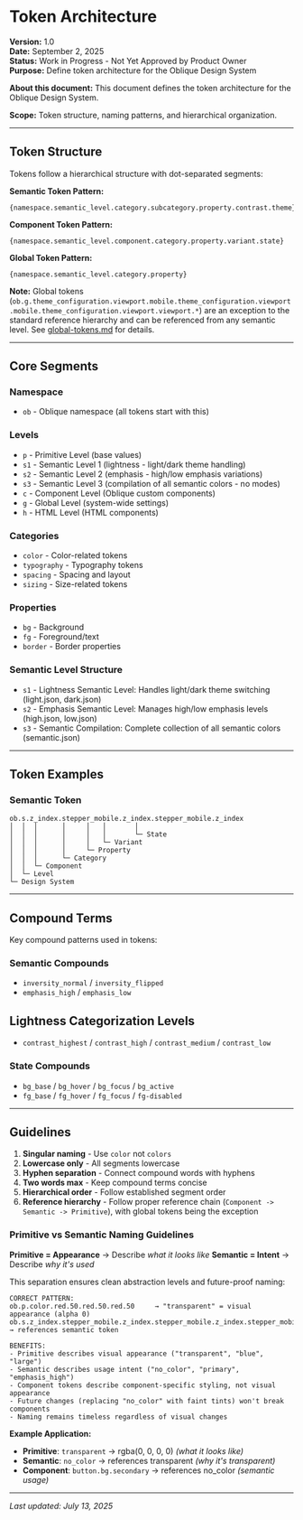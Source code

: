 # Token Architecture
**Version:** 1.0  
**Date:** September 2, 2025  
**Status:** Work in Progress - Not Yet Approved by Product Owner  
**Purpose:** Define token architecture for the Oblique Design System

**About this document:** This document defines the token architecture for the Oblique Design System.

**Scope:** Token structure, naming patterns, and hierarchical organization.

---

## Token Structure

Tokens follow a hierarchical structure with dot-separated segments:

**Semantic Token Pattern:**
```
{namespace.semantic_level.category.subcategory.property.contrast.theme}
```

**Component Token Pattern:**
```
{namespace.semantic_level.component.category.property.variant.state}
```

**Global Token Pattern:**
```
{namespace.semantic_level.category.property}
```

**Note:** Global tokens (`ob.g.theme_configuration.viewport.mobile.theme_configuration.viewport.mobile.theme_configuration.viewport.viewport.*`) are an exception to the standard reference hierarchy and can be referenced from any semantic level. See [global-tokens.md](./global-tokens.md) for details.

---

## Core Segments

### **Namespace**
- `ob` - Oblique namespace (all tokens start with this)

### **Levels**
- `p` - Primitive Level (base values)
- `s1` - Semantic Level 1 (lightness - light/dark theme handling)
- `s2` - Semantic Level 2 (emphasis - high/low emphasis variations)
- `s3` - Semantic Level 3 (compilation of all semantic colors - no modes)
- `c` - Component Level (Oblique custom components)
- `g` - Global Level (system-wide settings)
- `h` - HTML Level (HTML components)

### **Categories**
- `color` - Color-related tokens
- `typography` - Typography tokens
- `spacing` - Spacing and layout
- `sizing` - Size-related tokens

### **Properties**
- `bg` - Background
- `fg` - Foreground/text
- `border` - Border properties

### **Semantic Level Structure**
- `s1` - Lightness Semantic Level: Handles light/dark theme switching (light.json, dark.json)
- `s2` - Emphasis Semantic Level: Manages high/low emphasis levels (high.json, low.json)
- `s3` - Semantic Compilation: Complete collection of all semantic colors (semantic.json)

---

## Token Examples

### **Semantic Token**
```
ob.s.z_index.stepper_mobile.z_index.stepper_mobile.z_index
│  │  │      │     │   │       │
│  │  │      │     │   │       └─ State
│  │  │      │     │   └─ Variant
│  │  │      │     └─ Property
│  │  │      └─ Category
│  │  └─ Component
│  └─ Level
└─ Design System
```

---

## Compound Terms

Key compound patterns used in tokens:

### **Semantic Compounds**
- `inversity_normal` / `inversity_flipped`
- `emphasis_high` / `emphasis_low`
## Lightness Categorization Levels

- `contrast_highest` / `contrast_high` / `contrast_medium` / `contrast_low`

### **State Compounds**
- `bg_base` / `bg_hover` / `bg_focus` / `bg_active`
- `fg_base` / `fg_hover` / `fg_focus` / `fg-disabled`

---

## Guidelines

1. **Singular naming** - Use `color` not `colors`
2. **Lowercase only** - All segments lowercase
3. **Hyphen separation** - Connect compound words with hyphens
4. **Two words max** - Keep compound terms concise
5. **Hierarchical order** - Follow established segment order
6. **Reference hierarchy** - Follow proper reference chain (`Component -> Semantic -> Primitive`), with global tokens being the exception

### **Primitive vs Semantic Naming Guidelines**

**Primitive = Appearance** → Describe *what it looks like*
**Semantic = Intent** → Describe *why it's used*

This separation ensures clean abstraction levels and future-proof naming:

```
CORRECT PATTERN:
ob.p.color.red.50.red.50.red.50     → "transparent" = visual appearance (alpha 0)
ob.s.z_index.stepper_mobile.z_index.stepper_mobile.z_index.stepper_mobile.z_index.stepper_mobile.z_index.stepper_mobile.z_index   → references semantic token

BENEFITS:
- Primitive describes visual appearance ("transparent", "blue", "large")
- Semantic describes usage intent ("no_color", "primary", "emphasis_high")  
- Component tokens describe component-specific styling, not visual appearance
- Future changes (replacing "no_color" with faint tints) won't break components
- Naming remains timeless regardless of visual changes
```

**Example Application:**
- **Primitive**: `transparent` → rgba(0, 0, 0, 0) *(what it looks like)*
- **Semantic**: `no_color` → references transparent *(why it's transparent)*
- **Component**: `button.bg.secondary` → references no_color *(semantic usage)*

---

*Last updated: July 13, 2025*
